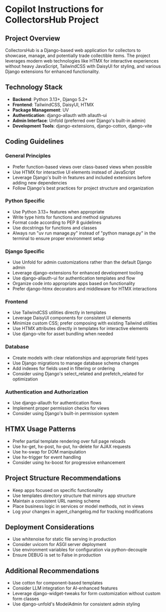 # Copilot Instructions for CollectorsHub Project

## Project Overview
CollectorsHub is a Django-based web application for collectors to showcase, manage, and potentially trade collectible items. The project leverages modern web technologies like HTMX for interactive experiences without heavy JavaScript, TailwindCSS with DaisyUI for styling, and various Django extensions for enhanced functionality.

## Technology Stack
- **Backend**: Python 3.13+, Django 5.2+
- **Frontend**: TailwindCSS, DaisyUI, HTMX
- **Package Management**: UV
- **Authentication**: django-allauth with allauth-ui
- **Admin Interface**: Unfold (preferred over Django's built-in admin)
- **Development Tools**: django-extensions, django-cotton, django-vite

## Coding Guidelines

### General Principles
- Prefer function-based views over class-based views when possible
- Use HTMX for interactive UI elements instead of JavaScript
- Leverage Django's built-in features and included extensions before adding new dependencies
- Follow Django's best practices for project structure and organization

### Python Specific
- Use Python 3.13+ features when appropriate
- Write type hints for functions and method signatures
- Format code according to PEP 8 guidelines
- Use docstrings for functions and classes
- Always run "uv run manage.py" instead of "python manage.py" in the terminal to ensure proper environment setup

### Django Specific
- Use Unfold for admin customizations rather than the default Django admin
- Leverage django-extensions for enhanced development tooling
- Use django-allauth-ui for authentication templates and flow
- Organize code into appropriate apps based on functionality
- Prefer django-htmx decorators and middleware for HTMX interactions

### Frontend
- Use TailwindCSS utilities directly in templates
- Leverage DaisyUI components for consistent UI elements
- Minimize custom CSS; prefer composing with existing Tailwind utilities
- Use HTMX attributes directly in templates for interactive elements
- Use django-vite for asset bundling when needed

### Database
- Create models with clear relationships and appropriate field types
- Use Django migrations to manage database schema changes
- Add indexes for fields used in filtering or ordering
- Consider using Django's select_related and prefetch_related for optimization

### Authentication and Authorization
- Use django-allauth for authentication flows
- Implement proper permission checks for views
- Consider using Django's built-in permission system

## HTMX Usage Patterns
- Prefer partial template rendering over full page reloads
- Use hx-get, hx-post, hx-put, hx-delete for AJAX requests
- Use hx-swap for DOM manipulation
- Use hx-trigger for event handling
- Consider using hx-boost for progressive enhancement

## Project Structure Recommendations
- Keep apps focused on specific functionality
- Use templates directory structure that mirrors app structure
- Maintain a consistent URL naming scheme
- Place business logic in services or model methods, not in views
- Log your changes in agent_changelog.md for tracking modifications

## Deployment Considerations
- Use whitenoise for static file serving in production
- Consider uvicorn for ASGI server deployment
- Use environment variables for configuration via python-decouple
- Ensure DEBUG is set to False in production

## Additional Recommendations
- Use cotton for component-based templates
- Consider LLM integration for AI-enhanced features
- Leverage django-widget-tweaks for form customization without custom form classes
- Use django-unfold's ModelAdmin for consistent admin styling